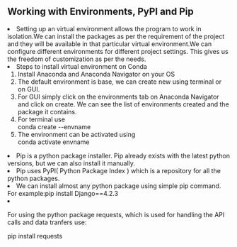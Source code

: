 ## Working with Environments, PyPI and Pip


<li>
Setting up an virtual environment allows the program to work in isolation.We can install the packages as per the requirement of the project and they will be available in that particular virtual environment.We can configure different environments for different project settings. This gives us the freedom of customization as per the needs.
</li>

<li>Steps to install virtual environment on Conda

<br/>
<ol>
<li>Install Anaconda and Anaconda Navigator on your OS</li>
<li>The default environment is base, we can create new using terminal or on GUI.</li>
<li>For GUI simply click on the environments tab on Anaconda Navigator and click on create. We can see the list of environments created and the package it contains.</li>

<li>
For terminal use
<br/>
conda create --envname 
</li>

<li>
The environment can be activated using 
<br/>
conda activate envname

</li>
</ol>
</li>


<li>
Pip is a python package installer.
Pip already exists with the latest python versions, but we can also install it manually.
</li>

<li>
Pip uses PyPI( Python Package Index ) which is a repository for all the python packages.
</li>

<li>
We can install almost any python package using simple pip command.
<br/>
For example:pip install Django==4.2.3
</li>
<li>

For using the python package requests, which is used for handling the API calls and data tranfers use:
<br/>

pip install requests
</li>

